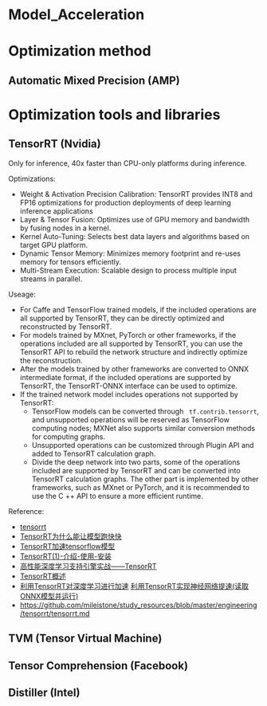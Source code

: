 # Model_Acceleration

# Optimization method

## Automatic Mixed Precision (AMP)

# Optimization tools and libraries

## TensorRT (Nvidia)

Only for inference, 40x faster than CPU-only platforms during inference.

Optimizations:

* Weight & Activation Precision Calibration: TensorRT provides INT8 and FP16 optimizations for production deployments of deep learning inference applications
* Layer & Tensor Fusion: Optimizes use of GPU memory and bandwidth by fusing nodes in a kernel.
* Kernel Auto-Tuning: Selects best data layers and algorithms based on target GPU platform.
* Dynamic Tensor Memory: Minimizes memory footprint and re-uses memory for tensors efficiently.
* Multi-Stream Execution: Scalable design to process multiple input streams in parallel.

Useage:

* For Caffe and TensorFlow trained models, if the included operations are all supported by TensorRT, they can be directly optimized and reconstructed by TensorRT.
* For models trained by MXnet, PyTorch or other frameworks, if the operations included are all supported by TensorRT, you can use the TensorRT API to rebuild the network structure and indirectly optimize the reconstruction.
* After the models trained by other frameworks are converted to ONNX intermediate format, if the included operations are supported by TensorRT, the TensorRT-ONNX interface can be used to optimize.
* If the trained network model includes operations not supported by TensorRT:
  * TensorFlow models can be converted through `` tf.contrib.tensorrt``, and unsupported operations will be reserved as TensorFlow computing nodes; MXNet also supports similar conversion methods for computing graphs.
  * Unsupported operations can be customized through Plugin API and added to TensorRT calculation graph.
  * Divide the deep network into two parts, some of the operations included are supported by TensorRT and can be converted into TensorRT calculation graphs. The other part is implemented by other frameworks, such as MXnet or PyTorch, and it is recommended to use the C ++ API to ensure a more efficient runtime.

Reference:

* [tensorrt](https://developer.nvidia.com/tensorrt)
* [TensorRT为什么能让模型跑快快](https://zhuanlan.zhihu.com/p/64933639)
* [TensorRT加速tensorflow模型](https://zhuanlan.zhihu.com/p/105650617)
* [TensorRT(1)-介绍-使用-安装](https://arleyzhang.github.io/articles/7f4b25ce/)
* [高性能深度学习支持引擎实战——TensorRT](https://zhuanlan.zhihu.com/p/35657027)
* [TensorRT概述](https://zhuanlan.zhihu.com/p/138941917)
* [利用TensorRT对深度学习进行加速](https://oldpan.me/archives/use-tensorrt-speed-up-deep-learning-1) [利用TensorRT实现神经网络提速(读取ONNX模型并运行)](https://oldpan.me/archives/tensorrt-code-toturial-1)
* https://github.com/mileistone/study_resources/blob/master/engineering/tensorrt/tensorrt.md

## TVM (Tensor Virtual Machine)

## Tensor Comprehension (Facebook)

## Distiller (Intel)

